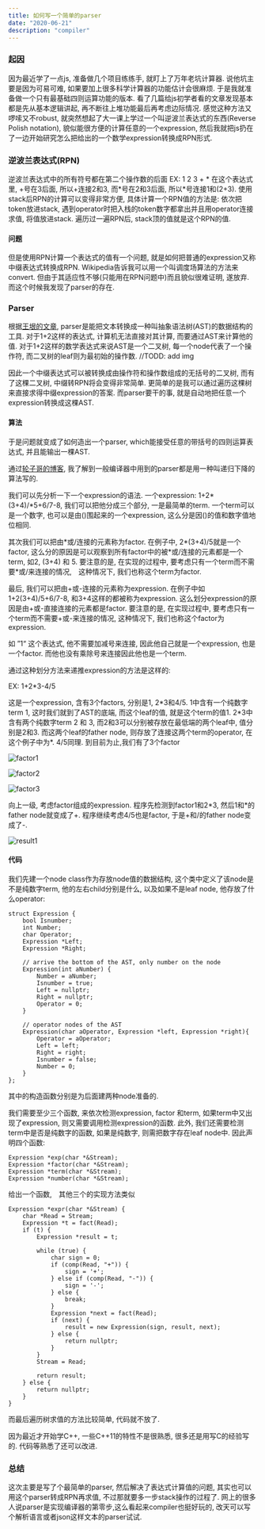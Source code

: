 ```yaml
---
title: 如何写一个简单的parser
date: "2020-06-21"
description: "compiler"
---
```


### 起因
因为最近学了一点js, 准备做几个项目练练手, 就盯上了万年老坑计算器. 说他坑主要是因为可易可难, 如果要加上很多科学计算器的功能估计会很麻烦. 于是我就准备做一个只有最基础四则运算功能的版本. 看了几篇给js初学者看的文章发现基本都是先从基本逻辑讲起, 再不断往上堆功能最后再考虑边际情况. 感觉这种方法又啰嗦又不robust, 就突然想起了大一课上学过一个叫逆波兰表达式的东西(Reverse Polish notation), 貌似能很方便的计算任意的一个expression, 然后我就把js扔在了一边开始研究怎么把给出的一个数学expression转换成RPN形式.

### 逆波兰表达式(RPN)
逆波兰表达式中的所有符号都在第二个操作数的后面
EX:
1 2 3 + *
在这个表达式里, +号在3后面, 所以+连接2和3, 而\*号在2和3后面, 所以\*号连接1和(2+3).
使用stack后RPN的计算可以变得非常方便, 具体计算一个RPN值的方法是:
依次把token放进stack, 遇到operator时把入栈的token数字都拿出并且用operator连接求值, 将值放进stack. 遍历过一遍RPN后, stack顶的值就是这个RPN的值.

#### 问题
但是使用RPN计算一个表达式的值有一个问题, 就是如何把普通的expression又称中缀表达式转换成RPN. Wikipedia告诉我可以用一个叫调度场算法的方法来convert. 但由于其适应性不够(只能用在RPN问题中)而且貌似很难证明, 遂放弃. 而这个时候我发现了parser的存在.

### Parser
根据[王垠的文章](https://www.yinwang.org/blog-cn/2015/09/19/parser), parser是能把文本转换成一种叫抽象语法树(AST)的数据结构的工具. 对于1+2这样的表达式, 计算机无法直接对其计算, 而要通过AST来计算他的值. 
对于1+2这样的数学表达式来说AST是一个二叉树, 每一个node代表了一个操作符, 而二叉树的leaf则为最初始的操作数. //TODD: add img

因此一个中缀表达式可以被转换成由操作符和操作数组成的无括号的二叉树, 而有了这棵二叉树, 中缀转RPN将会变得非常简单. 更简单的是我可以通过遍历这棵树来直接求得中缀expression的答案. 而parser要干的事, 就是自动地把任意一个expression转换成这棵AST. 

#### 算法

于是问题就变成了如何造出一个parser, which能接受任意的带括号的四则运算表达式, 并且能输出一棵AST. 

通过[轮子哥的博客](http://www.cppblog.com/vczh/archive/2008/06/15/53373.html), 我了解到一般编译器中用到的parser都是用一种叫递归下降的算法写的.

我们可以先分析一下一个expression的语法. 一个expression: 1+2*(3+4)/*5+6/7-8, 我们可以把他分成三个部分, 一是最简单的term. 一个term可以是一个数字, 也可以是由()围起来的一个expression, 这么分是因()的值和数字值地位相同. 

其次我们可以把由\*或/连接的元素称为factor. 在例子中, 2\*(3+4)/5就是一个factor, 这么分的原因是可以观察到所有factor中的被\*或/连接的元素都是一个term, 如2, (3+4) 和 5. 要注意的是, 在实现的过程中, 要考虑只有一个term而不需要\*或/来连接的情况,　这种情况下, 我们也称这个term为factor.

最后, 我们可以把由+或-连接的元素称为expression. 在例子中如1+2(3+4)/5+6/7-8, 和3+4这样的都被称为expression. 这么划分expression的原因是由+或-直接连接的元素都是factor. 要注意的是, 在实现过程中, 要考虑只有一个term而不需要\+或-来连接的情况, 这种情况下, 我们也称这个factor为expression. 

如 ”1“ 这个表达式, 他不需要加减号来连接, 因此他自己就是一个expression, 也是一个factor. 而他也没有乘除号来连接因此他也是一个term.

通过这种划分方法来递推expression的方法是这样的:

EX: 1+2\*3-4/5

这是一个expression, 含有3个factors, 分别是1, 2\*3和4/5. 1中含有一个纯数字term 1, 这时我们就到了AST的底端, 而这个leaf的值, 就是这个term的值1. 2\*3中含有两个纯数字term 2 和 3, 而2和3可以分别被存放在最低端的两个leaf中, 值分别是2和3. 而这两个leaf的father node, 则存放了连接这两个term的operator, 在这个例子中为\*. 4/5同理. 到目前为止,我们有了3个factor

![factor1](./factor1.JPG)

![factor2](./factor2.JPG)

![factor3](./factor3.JPG)



向上一级, 考虑factor组成的expression. 程序先检测到factor1和2\*3, 然后1和\*的father node就变成了+. 程序继续考虑4/5也是factor, 于是+和/的father node变成了-.

![result1](./result1.JPG)

#### 代码

我们先建一个node class作为存放node值的数据结构, 这个类中定义了该node是不是纯数字term, 他的左右child分别是什么, 以及如果不是leaf node, 他存放了什么operator:

```
struct Expression {
	bool Isnumber;
    int Number;
    char Operator;
    Expression *Left;
    Expression *Right;

    // arrive the bottom of the AST, only number on the node
    Expression(int aNumber) {
        Number = aNumber;
        Isnumber = true;
        Left = nullptr;
        Right = nullptr;
        Operator = 0;
    }

    // operator nodes of the AST
    Expression(char aOperator, Expression *left, Expression *right){
        Operator = aOperator;
        Left = left;
        Right = right;
        Isnumber = false;
        Number = 0;
    }
};
```

其中的构造函数分别是为后面建两种node准备的.



我们需要至少三个函数, 来依次检测expression, factor 和term, 如果term中又出现了expression, 则又需要调用检测expression的函数. 此外, 我们还需要检测term中是否是纯数字的函数, 如果是纯数字, 则需把数字存在leaf node中. 因此声明四个函数:

```
Expression *exp(char *&Stream);
Expression *factor(char *&Stream);
Expression *term(char *&Stream);
Expression *number(char *&Stream);
```

给出一个函数,　其他三个的实现方法类似

```
Expression *expr(char *&Stream) {
    char *Read = Stream;
    Expression *t = fact(Read);
    if (t) {
        Expression *result = t;

        while (true) {
            char sign = 0;
            if (comp(Read, "+")) {
                sign = '+';
            } else if (comp(Read, "-")) {
                sign = '-';
            } else {
                break;
            }
            Expression *next = fact(Read);
            if (next) {
                result = new Expression(sign, result, next);
            } else {
                return nullptr;
            }
        }
        Stream = Read;

        return result;
    } else {
        return nullptr;
    }
}
```

而最后遍历树求值的方法比较简单, 代码就不放了.

因为最近才开始学C++, 一些C++11的特性不是很熟悉, 很多还是用写C的经验写的. 代码等熟悉了还可以改进.

### 总结

这次主要是写了个最简单的parser, 然后解决了表达式计算值的问题, 其实也可以用这个parser转成RPN再求值, 不过那就要多一步stack操作的过程了. 网上的很多人说parser是实现编译器的第零步,这么看起来compiler也挺好玩的, 改天可以写个解析语言或者json这样文本的parser试试.